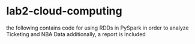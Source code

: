 # lab2-cloud-computing
the following contains code for using RDDs in PySpark in order to analyze Ticketing and NBA Data
additionally, a report is included
